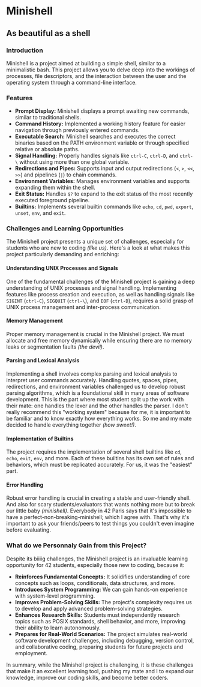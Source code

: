 # Minishell

## As beautiful as a shell

### Introduction
Minishell is a project aimed at building a simple shell, similar to a minimalistic bash. This project allows you to delve deep into the workings of processes, file descriptors, and the interaction between the user and the operating system through a command-line interface.

### Features
- **Prompt Display:** Minishell displays a prompt awaiting new commands, similar to traditional shells.
- **Command History:** Implemented a working history feature for easier navigation through previously entered commands.
- **Executable Search:** Minishell searches and executes the correct binaries based on the PATH environment variable or through specified relative or absolute paths.
- **Signal Handling:** Properly handles signals like `ctrl-C`, `ctrl-D`, and `ctrl-\` without using more than one global variable.
- **Redirections and Pipes:** Supports input and output redirections (`<`, `>`, `<<`, `>>`) and pipelines (`|`) to chain commands.
- **Environment Variables:** Manages environment variables and supports expanding them within the shell.
- **Exit Status:** Handles `$?` to expand to the exit status of the most recently executed foreground pipeline.
- **Builtins:** Implements several builtin commands like `echo`, `cd`, `pwd`, `export`, `unset`, `env`, and `exit`.

### Challenges and Learning Opportunities

The Minishell project presents a unique set of challenges, especially for students who are new to coding *(like us)*. Here's a look at what makes this project particularly demanding and enriching:

#### Understanding UNIX Processes and Signals
One of the fundamental challenges of the Minishell project is gaining a deep understanding of UNIX processes and signal handling. Implementing features like process creation and execution, as well as handling signals like `SIGINT` (`ctrl-C`), `SIGQUIT` (`ctrl-\`), and `EOF` (`ctrl-D`), requires a solid grasp of UNIX process management and inter-process communication.

#### Memory Management
Proper memory management is crucial in the Minishell project. We must allocate and free memory dynamically while ensuring there are no memory leaks or segmentation faults *(the devil)*.

#### Parsing and Lexical Analysis
Implementing a shell involves complex parsing and lexical analysis to interpret user commands accurately. Handling quotes, spaces, pipes, redirections, and environment variables challenged us to develop robust parsing algorithms, which is a foundational skill in many areas of software development.
This is the part where most student split up the work with their mate: one handles the lexer and the other handles the parser. I don't really recommend this "working system" because for me, it is important to be familiar and to know exactly how everything works. So me and my mate decided to handle everything together *(how sweet!)*.

#### Implementation of Builtins
The project requires the implementation of several shell builtins like `cd`, `echo`, `exit`, `env`, and more. Each of these builtins has its own set of rules and behaviors, which must be replicated accurately. For us, it was the "easiest" part.

#### Error Handling
Robust error handling is crucial in creating a stable and user-friendly shell. And also for scary students/evaluators that wants nothing more but to break our little baby *(minishell)*. Everybody in 42 Paris says that it's impossible to have a perfect-non-breaking-minishell; which I agree with. That's why it's important to ask your friends/peers to test things you couldn't even imagine before evaluating.

### What do we Personnaly Gain from this Project?

Despite its biiiig challenges, the Minishell project is an invaluable learning opportunity for 42 students, especially those new to coding, because it:

- **Reinforces Fundamental Concepts:** It solidifies understanding of core concepts such as loops, conditionals, data structures, and more.
- **Introduces System Programming:** We can gain hands-on experience with system-level programming.
- **Improves Problem-Solving Skills:** The project's complexity requires us to develop and apply advanced problem-solving strategies.
- **Enhances Research Skills:** Students must independently research topics such as POSIX standards, shell behavior, and more, improving their ability to learn autonomously.
- **Prepares for Real-World Scenarios:** The project simulates real-world software development challenges, including debugging, version control, and collaborative coding, preparing students for future projects and employment.

In summary, while the Minishell project is challenging, it is these challenges that make it an excellent learning tool, pushing my mate and I to expand our knowledge, improve our coding skills, and become better coders.
